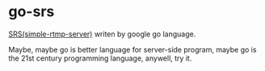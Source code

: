 go-srs
======

[SRS(simple-rtmp-server)](https://github.com/winlinvip/simple-rtmp-server) writen by google go language.

Maybe, maybe go is better language for server-side program, maybe go is the 21st century programming language, anywell, try it.
